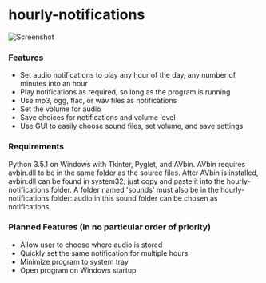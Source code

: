 # hourly-notifications

![Screenshot](https://vgy.me/ll8vDd.png)

### Features
- Set audio notifications to play any hour of the day, any number of minutes into an hour
- Play notifications as required, so long as the program is running
- Use mp3, ogg, flac, or wav files as notifications
- Set the volume for audio
- Save choices for notifications and volume level
- Use GUI to easily choose sound files, set volume, and save settings

### Requirements
Python 3.5.1 on Windows with Tkinter, Pyglet, and AVbin. AVbin requires avbin.dll to be in the same folder as the source files. After AVbin is installed, avbin.dll can be found in system32; just copy and paste it into the hourly-notifications folder. A folder named 'sounds' must also be in the hourly-notifications folder: audio in this sound folder can be chosen as notifications.

### Planned Features (in no particular order of priority)
- Allow user to choose where audio is stored
- Quickly set the same notification for multiple hours
- Minimize program to system tray
- Open program on Windows startup
